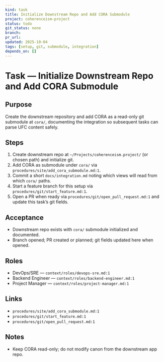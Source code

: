 ```yaml
---
kind: task
title: Initialize Downstream Repo and Add CORA Submodule
project: coherenceism-project
status: todo
git_status: none
branch: 
pr_url: 
updated: 2025-10-04
tags: [setup, git, submodule, integration]
depends_on: []
---
```


# Task — Initialize Downstream Repo and Add CORA Submodule

## Purpose
Create the downstream repository and add CORA as a read-only git submodule at `cora/`, documenting the integration so subsequent tasks can parse UFC content safely.

## Steps
1) Create downstream repo at `~/Projects/coherenceism.project/` (or chosen path) and initialize git.
2) Add CORA as submodule under `cora/` via `procedures/site/add_cora_submodule.md:1`.
3) Commit a short `docs/integration.md` noting which views will read from which `cora/` paths.
4) Start a feature branch for this setup via `procedures/git/start_feature.md:1`.
5) Open a PR when ready via `procedures/git/open_pull_request.md:1` and update this task’s git fields.

## Acceptance
- Downstream repo exists with `cora/` submodule initialized and documented.
- Branch opened; PR created or planned; git fields updated here when opened.

## Roles
- DevOps/SRE — `context/roles/devops-sre.md:1`
- Backend Engineer — `context/roles/backend-engineer.md:1`
- Project Manager — `context/roles/project-manager.md:1`

## Links
- `procedures/site/add_cora_submodule.md:1`
- `procedures/git/start_feature.md:1`
- `procedures/git/open_pull_request.md:1`

## Notes
- Keep CORA read-only; do not modify canon from the downstream app repo.

